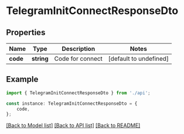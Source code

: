 # TelegramInitConnectResponseDto


## Properties

Name | Type | Description | Notes
------------ | ------------- | ------------- | -------------
**code** | **string** | Code for connect | [default to undefined]

## Example

```typescript
import { TelegramInitConnectResponseDto } from './api';

const instance: TelegramInitConnectResponseDto = {
    code,
};
```

[[Back to Model list]](../README.md#documentation-for-models) [[Back to API list]](../README.md#documentation-for-api-endpoints) [[Back to README]](../README.md)
